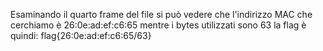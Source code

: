 Esaminando il quarto frame del file si può vedere che l'indirizzo MAC che cerchiamo è 26:0e:ad:ef:c6:65 mentre i bytes utilizzati sono 63 la flag è quindi: flag{26:0e:ad:ef:c6:65/63}